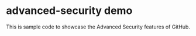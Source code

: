 # advanced-security demo

This is sample code to showcase the Advanced Security features of GitHub.
